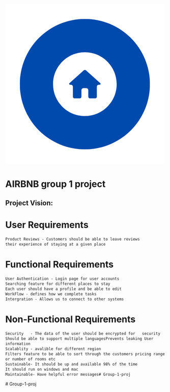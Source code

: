 # ![logo](./AIRHOME.png)

# AIRBNB group 1 project

## Project Vision:


# User Requirements
    Product Reviews - Customers should be able to leave reviews
    their experience of staying at a given place 


# Functional Requirements
    User Authentication - Login page for user accounts
    Searching feature for different places to stay
    Each user should have a profile and be able to edit
    WorkFlow - defines how we complete tasks
    Intergration - Allows us to connect to other systems

    

# Non-Functional Requirements

    Security   - The data of the user should be encrypted for   security Should be able to support multiple languagesPrevents leaking User information
    Scalablity - avalible for different region
    Filters feature to be able to sort through the customers pricing range or number of rooms etc
    Sustainable- It should be up and available 98% of the time
    It should run on windows and mac
    Maintainable- Have helpful error messages#   G r o u p - 1 - p r o j 
 
 #   G r o u p - 1 - p r o j 
 
 